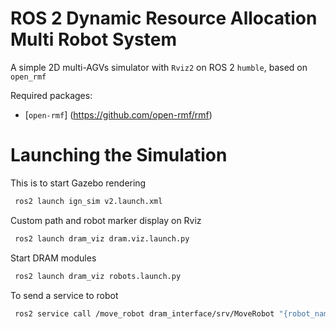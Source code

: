 # ROS 2 Dynamic Resource Allocation Multi Robot System
A simple 2D multi-AGVs simulator with `Rviz2` on ROS 2 `humble`, based on `open_rmf`

Required packages:
- [`open-rmf`] (https://github.com/open-rmf/rmf)

# Launching the Simulation
This is to start Gazebo rendering
```bash
 ros2 launch ign_sim v2.launch.xml
```
Custom path and robot marker display on Rviz
```bash
 ros2 launch dram_viz dram.viz.launch.py
```
Start DRAM modules
```bash
 ros2 launch dram_viz robots.launch.py
```
To send a service to robot
```bash
 ros2 service call /move_robot dram_interface/srv/MoveRobot "{robot_name: 'AGV1', goal_vertex_name: 'AGV1'}"
``` 